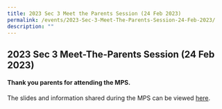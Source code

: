 ```yaml
---
title: 2023 Sec 3 Meet the Parents Session (24 Feb 2023)
permalink: /events/2023-Sec-3-Meet-The-Parents-Session-24-Feb-2023/
description: ""
---
```



## 2023 Sec 3 Meet-The-Parents Session (24 Feb 2023)

#### Thank you parents for attending the MPS.

The slides and information shared during the MPS can be viewed [here](/files/Sec%203%20MPS%2024%20Feb%202023_for%20school%20website.pdf).